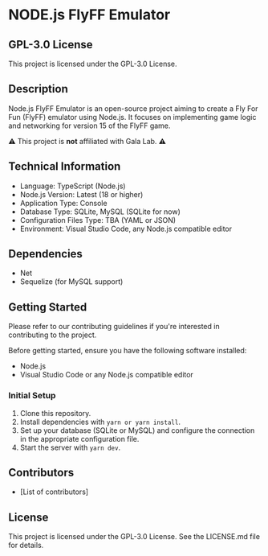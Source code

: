 # NODE.js FlyFF Emulator

## GPL-3.0 License
This project is licensed under the GPL-3.0 License.

## Description
Node.js FlyFF Emulator is an open-source project aiming to create a Fly For Fun (FlyFF) emulator using Node.js. It focuses on implementing game logic and networking for version 15 of the FlyFF game.

⚠️ This project is **not** affiliated with Gala Lab. ⚠️

## Technical Information
- Language: TypeScript (Node.js)
- Node.js Version: Latest (18 or higher)
- Application Type: Console
- Database Type: SQLite, MySQL (SQLite for now)
- Configuration Files Type: TBA (YAML or JSON)
- Environment: Visual Studio Code, any Node.js compatible editor

## Dependencies
- Net
- Sequelize (for MySQL support)

## Getting Started
Please refer to our contributing guidelines if you're interested in contributing to the project.

Before getting started, ensure you have the following software installed:
- Node.js
- Visual Studio Code or any Node.js compatible editor

### Initial Setup
1. Clone this repository.
2. Install dependencies with `yarn or yarn install`.
3. Set up your database (SQLite or MySQL) and configure the connection in the appropriate configuration file.
4. Start the server with `yarn dev`.

## Contributors
- [List of contributors]

## License
This project is licensed under the GPL-3.0 License. See the LICENSE.md file for details.
